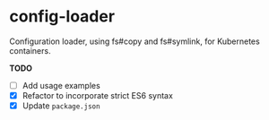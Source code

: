 # config-loader
Configuration loader, using fs#copy and fs#symlink, for Kubernetes containers.

**TODO**
* [ ] Add usage examples
* [x] Refactor to incorporate strict ES6 syntax
* [x] Update `package.json`
